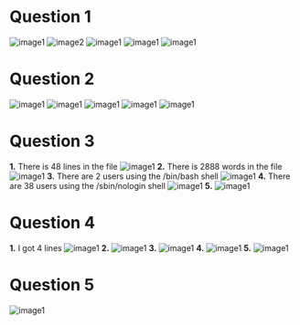 # Question 1
![image1](../imgs/lab5/lab5.1.1.png)
![image2](../imgs/lab5/lab5.1.2.png)
![image1](../imgs/lab5/lab5.1.3.png)
![image1](../imgs/lab5/lab5.1.4.png)
![image1](../imgs/lab5/lab5.1.5.png)

# Question 2
![image1](../imgs/lab5/lab5.2.1.png)
![image1](../imgs/lab5/lab5.2.2.png)
![image1](../imgs/lab5/lab5.2.3.png)
![image1](../imgs/lab5/lab5.2.4.png)
![image1](../imgs/lab5/lab5.2.5.png)

# Question 3
**1.** There is 48 lines in the file
![image1](../imgs/lab5/lab5.3.1.png)
**2.** There is 2888 words in the file
![image1](../imgs/lab5/lab5.3.2.png)
**3.** There are 2 users using the /bin/bash shell
![image1](../imgs/lab5/lab5.3.3.png)
**4.** There are 38 users using the /sbin/nologin shell
![image1](../imgs/lab5/lab5.3.4.png)
**5.**
![image1](../imgs/lab5/lab5.3.5.png)

# Question 4
**1.** I got 4 lines
![image1](../imgs/lab5/lab5.4.1.png)
**2.**
![image1](../imgs/lab5/lab5.4.2.png)
**3.**
![image1](../imgs/lab5/lab5.4.3.png)
**4.**
![image1](../imgs/lab5/lab5.4.4.png)
**5.**
![image1](../imgs/lab5/lab5.4.5.png)

# Question 5
![image1](../imgs/lab5/lab5.5.png)